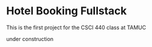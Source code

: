 # Hotel Booking Fullstack
 This is the first project for the CSCI 440 class at TAMUC

 under construction
